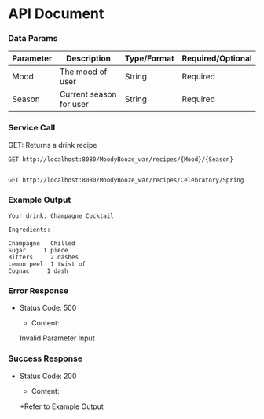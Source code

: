# API Document

### Data Params

| Parameter | Description| Type/Format | Required/Optional|
|------|------|-------|------|
|Mood|The mood of user| String | Required
|Season| Current season for user |String|  Required | 


### Service Call
GET:
Returns a drink recipe

    GET http://localhost:8080/MoodyBooze_war/recipes/{Mood}/{Season}


    GET http://localhost:8080/MoodyBooze_war/recipes/Celebratory/Spring



### Example Output
    Your drink: Champagne Cocktail
    
    Ingredients: 
    
    Champagne   Chilled 
    Sugar     1 piece 
    Bitters     2 dashes 
    Lemon peel  1 twist of 
    Cognac     1 dash


### Error Response
* Status Code: 500
    * Content:


    Invalid Parameter Input



### Success Response
* Status Code: 200
     * Content:
 
 
     *Refer to Example Output